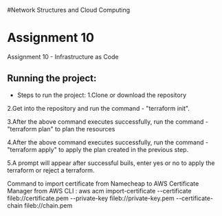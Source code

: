#Network Structures and Cloud Computing
# Assignment 10 
Assignment 10 - Infrastructure as Code

## Running the project: 
* Steps to run the project:
1.Clone or download the repository

2.Get into the repository and run the command - "terraform init".

3.After the above command executes successfully, run the command - "terraform plan" to plan the resources

4.After the above command executes successfully, run the command - "terraform apply" to apply the plan created in the previous step.

5.A prompt will appear after successful buils, enter yes or no to apply the terraform or reject a terraform.

Command to import certificate from Namecheap to AWS Certificate Manager from AWS CLI : aws acm import-certificate --certificate fileb://certificate.pem --private-key fileb://private-key.pem --certificate-chain fileb://chain.pem


